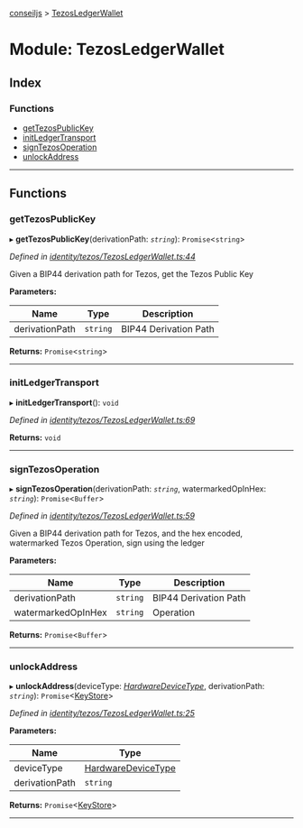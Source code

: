 [conseiljs](../README.md) > [TezosLedgerWallet](../modules/tezosledgerwallet.md)

# Module: TezosLedgerWallet

## Index

### Functions

* [getTezosPublicKey](tezosledgerwallet.md#gettezospublickey)
* [initLedgerTransport](tezosledgerwallet.md#initledgertransport)
* [signTezosOperation](tezosledgerwallet.md#signtezosoperation)
* [unlockAddress](tezosledgerwallet.md#unlockaddress)

---

## Functions

<a id="gettezospublickey"></a>

###  getTezosPublicKey

▸ **getTezosPublicKey**(derivationPath: *`string`*): `Promise`<`string`>

*Defined in [identity/tezos/TezosLedgerWallet.ts:44](https://github.com/Cryptonomic/ConseilJS/blob/9d6b05b/src/identity/tezos/TezosLedgerWallet.ts#L44)*

Given a BIP44 derivation path for Tezos, get the Tezos Public Key

**Parameters:**

| Name | Type | Description |
| ------ | ------ | ------ |
| derivationPath | `string` |  BIP44 Derivation Path |

**Returns:** `Promise`<`string`>

___
<a id="initledgertransport"></a>

###  initLedgerTransport

▸ **initLedgerTransport**(): `void`

*Defined in [identity/tezos/TezosLedgerWallet.ts:69](https://github.com/Cryptonomic/ConseilJS/blob/9d6b05b/src/identity/tezos/TezosLedgerWallet.ts#L69)*

**Returns:** `void`

___
<a id="signtezosoperation"></a>

###  signTezosOperation

▸ **signTezosOperation**(derivationPath: *`string`*, watermarkedOpInHex: *`string`*): `Promise`<`Buffer`>

*Defined in [identity/tezos/TezosLedgerWallet.ts:59](https://github.com/Cryptonomic/ConseilJS/blob/9d6b05b/src/identity/tezos/TezosLedgerWallet.ts#L59)*

Given a BIP44 derivation path for Tezos, and the hex encoded, watermarked Tezos Operation, sign using the ledger

**Parameters:**

| Name | Type | Description |
| ------ | ------ | ------ |
| derivationPath | `string` |  BIP44 Derivation Path |
| watermarkedOpInHex | `string` |  Operation |

**Returns:** `Promise`<`Buffer`>

___
<a id="unlockaddress"></a>

###  unlockAddress

▸ **unlockAddress**(deviceType: *[HardwareDeviceType](../enums/hardwaredevicetype.md)*, derivationPath: *`string`*): `Promise`<[KeyStore](../interfaces/keystore.md)>

*Defined in [identity/tezos/TezosLedgerWallet.ts:25](https://github.com/Cryptonomic/ConseilJS/blob/9d6b05b/src/identity/tezos/TezosLedgerWallet.ts#L25)*

**Parameters:**

| Name | Type |
| ------ | ------ |
| deviceType | [HardwareDeviceType](../enums/hardwaredevicetype.md) |
| derivationPath | `string` |

**Returns:** `Promise`<[KeyStore](../interfaces/keystore.md)>

___

